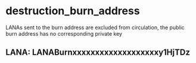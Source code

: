 # destruction_burn_address
LANAs sent to the burn address are excluded from circulation, the public burn address has no corresponding private key


## LANA: LANABurnxxxxxxxxxxxxxxxxxxxy1HjTDz
